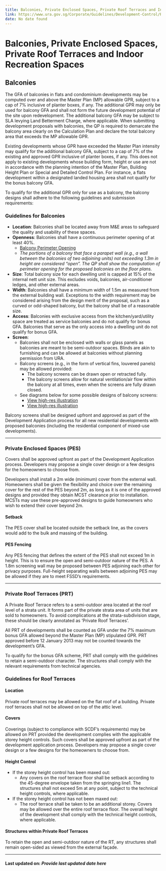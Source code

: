```yaml
---
title: Balconies, Private Enclosed Spaces, Private Roof Terraces and Indoor Recreation Spaces
link: https://www.ura.gov.sg/Corporate/Guidelines/Development-Control/Residential/Flats-Condominiums/Balconies-PES-PRT
date: No date found
---
```


# Balconies, Private Enclosed Spaces, Private Roof Terraces and Indoor Recreation Spaces

## Balconies

The GFA of balconies in flats and condominium developments may be computed over and above the Master Plan (MP) allowable GPR, subject to a cap of 7% inclusive of planter boxes, if any. The additional GPR may only be used for balcony GFA and shall not form the future development potential of the site upon redevelopment. The additional balcony GFA may be subject to SLA levying Land Betterment Charge, where applicable. When submitting development proposals with balconies, the QP is required to demarcate the balcony area clearly on the Calculation Plan and declare the total balcony area that exceeds the MP allowable GPR.

Existing developments whose GPR have exceeded the Master Plan intensity may qualify for the additional balcony GFA, subject to a cap of 7% of the existing and approved GPR inclusive of planter boxes, if any. This does not apply to existing developments whose building form, height or use are not in accordance with the planning intention of the Master Plan, Building Height Plan or Special and Detailed Control Plan. For instance, a flats development within a designated landed housing area shall not qualify for the bonus balcony GFA.

To qualify for the additional GPR only for use as a balcony, the balcony designs shall adhere to the following guidelines and submission requirements:

### Guidelines for Balconies

- **Location**: Balconies shall be located away from M&E areas to safeguard the quality and usability of these spaces.
- **Openness**: Balconies shall have a continuous perimeter opening of at least 40%.
  - [Balcony Perimeter Opening](https://www.ura.gov.sg/-/media/Corporate/Guidelines/Development-control/Flats-Condominiums/F07_Balcony_Perimeter_Opening.jpg)
  - *The portions of a balcony that face a parapet wall (e.g., a wall between the balconies of two adjoining units) not exceeding 1.3m in height are considered “open”. The QP shall show the computation of perimeter opening for the proposed balconies on the floor plans.*
- **Size**: Total balcony size for each dwelling unit is capped at 15% of the internal nett unit size. This excludes voids, balconies, air-conditioner ledges, and other external areas.
- **Width**: Balconies shall have a minimum width of 1.5m as measured from the external building wall. Exceptions to the width requirement may be considered arising from the design merit of the proposal, such as a curved or odd-shaped balcony, but the balcony shall be of a reasonable size.
- **Access**: Balconies with exclusive access from the kitchen/yard/utility space are treated as service balconies and do not qualify for bonus GFA. Balconies that serve as the only access into a dwelling unit do not qualify for bonus GFA.
- **Screen**:
  - Balconies shall not be enclosed with walls or glass panels as balconies are meant to be semi-outdoor spaces. Blinds are akin to furnishing and can be allowed at balconies without planning permission from URA.
  - Balcony screens (e.g., in the form of vertical fins, louvered panels) may be allowed provided:
    - The balcony screens can be drawn open or retracted fully.
    - The balcony screens allow for natural ventilation/air flow within the balcony at all times, even when the screens are fully drawn closed.
  - See diagrams below for some possible designs of balcony screens:
    - [View high-res illustration](https://www.ura.gov.sg/-/media/Corporate/Guidelines/Development-control/Flats-Condominiums/Balcony-Screen_Picture1.jpg)
    - [View high-res illustration](https://www.ura.gov.sg/-/media/Corporate/Guidelines/Development-control/Flats-Condominiums/Balcony-Screen_Picture-2.jpg)

Balcony screens shall be designed upfront and approved as part of the Development Application process for all new residential developments with proposed balconies (including the residential component of mixed-use developments).

---

### Private Enclosed Spaces (PES)

Covers shall be approved upfront as part of the Development Application process. Developers may propose a single cover design or a few designs for the homeowners to choose from.

Developers shall install a 2m wide (minimum) cover from the external wall. Homeowners shall be given the flexibility and choice over the remaining cover for the rest of the PES beyond 2m, as long as it is one of the approved designs and provided they obtain MCST clearance prior to installation. MCSTs may use these pre-approved designs to guide homeowners who wish to extend their cover beyond 2m.

#### Setback
The PES cover shall be located outside the setback line, as the covers would add to the bulk and massing of the building.

#### PES Fencing
Any PES fencing that defines the extent of the PES shall not exceed 1m in height. This is to ensure the open and semi-outdoor nature of the PES. A 1.8m screening wall may be proposed between PES adjoining each other for privacy purposes. Full-height separating walls between adjoining PES may be allowed if they are to meet FSSD’s requirements.

---

### Private Roof Terraces (PRT)

A Private Roof Terrace refers to a semi-outdoor area located at the roof level of a strata unit. It forms part of the private strata area of units that are sold to homeowners. To avoid complications at the strata-subdivision stage, these should be clearly annotated as ‘Private Roof Terraces’.

All PRT of developments shall be counted as GFA under the 7% maximum bonus GFA allowed beyond the Master Plan (MP) stipulated GPR. PRT approved before 12 January 2013 may not be counted towards the development’s GFA.

To qualify for the bonus GFA scheme, PRT shall comply with the guidelines to retain a semi-outdoor character. The structures shall comply with the relevant requirements from technical agencies.

### Guidelines for Roof Terraces

#### Location
Private roof terraces may be allowed on the flat roof of a building. Private roof terraces shall not be allowed on top of the attic level.

#### Covers
Coverings (subject to compliance with SCDF’s requirements) may be allowed on PRT provided the development complies with the applicable storey height controls. Such covers shall be approved upfront as part of the development application process. Developers may propose a single cover design or a few designs for the homeowners to choose from.

#### Height Control
- If the storey height control has been maxed out:
  - Any covers on the roof terrace floor shall be setback according to the 45-degree envelope taken from the springing line1. The structures shall not exceed 5m at any point, subject to the technical height controls, where applicable.
- If the storey height control has not been maxed out:
  - The roof terrace shall be taken to be an additional storey. Covers may be allowed over the entire roof terrace floor. The overall height of the development shall comply with the technical height controls, where applicable.

#### Structures within Private Roof Terraces
To retain the open and semi-outdoor nature of the RT, any structures shall remain open-sided as viewed from the external façade.

---

#### Last updated on: *Provide last updated date here*
